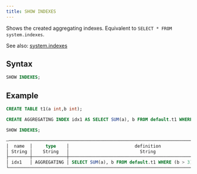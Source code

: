 ```yaml
---
title: SHOW INDEXES
---
```


Shows the created aggregating indexes. Equivalent to `SELECT * FROM system.indexes`.

See also: [system.indexes](../../13-sql-reference/20-system-tables/system-indexes.md)

## Syntax

```sql
SHOW INDEXES;
```

## Example

```sql
CREATE TABLE t1(a int,b int);

CREATE AGGREGATING INDEX idx1 AS SELECT SUM(a), b FROM default.t1 WHERE b > 3 GROUP BY b；

SHOW INDEXES;

—───────────────────────────────────────────────────────────────────────────────────────────────────────────────┐
│  name  │     type    │                         definition                        │         created_on         │
│ String │    String   │                           String                          │          Timestamp         │
├────────┼─────────────┼───────────────────────────────────────────────────────────┼────────────────────────────┤
│ idx1   │ AGGREGATING │ SELECT SUM(a), b FROM default.t1 WHERE (b > 3) GROUP BY b │ 2023-05-20 02:41:50.143182 │
└───────────────────────────────────────────────────────────────────────────────────────────────────────────────┘
```
